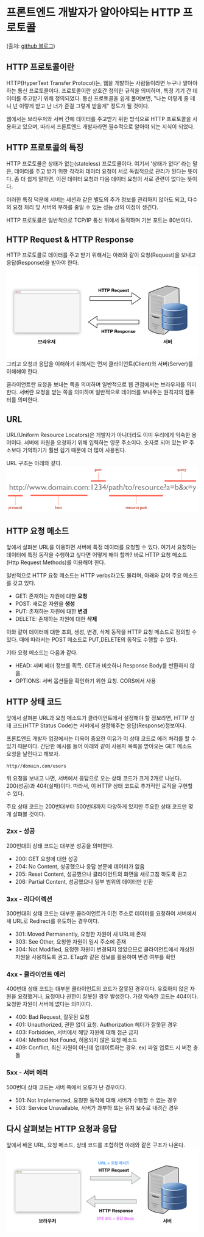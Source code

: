 # 프론트엔드 개발자가 알아야되는 HTTP 프로토콜

(출처: <a href="https://joshua1988.github.io/web-development/http-part1/">github 블로그</a>)

## HTTP 프로토콜이란

HTTP(HyperText Transfer Protocol)는, 웹을 개발하는 사람들이라면 누구나 알아야 하는 통신 프로토콜이다. 프로토콜이란 상호간 정의한 규칙을 의미하며, 특정 기기 간 데이터를 주고받기 위해 정의되었다. 통신 프로토콜을 쉽게 풀어보면, "나는 이렇게 줄 테니 넌 이렇게 받고 난 너가 준걸 그렇게 받을게" 정도가 될 것이다.

웹에서는 브라우저와 서버 간에 데이터를 주고받기 위한 방식으로 HTTP 프로토콜을 사용하고 있으며, 따라서 프론트엔드 개발자라면 필수적으로 알아야 되는 지식이 되었다.

## HTTP 프로토콜의 특징

HTTP 프로토콜은 상태가 없는(stateless) 프로토콜이다. 여기서 '상태가 없다' 라는 말은, 데이터를 주고 받기 위한 각각의 데이터 요청이 서로 독립적으로 관리가 된다는 뜻이다. 좀 더 쉽게 말하면, 이전 데이터 요청과 다음 데이터 요청이 서로 관련이 없다는 뜻이다.

이러한 특징 덕분에 서버는 세션과 같은 별도의 추가 정보를 관리하지 않아도 되고, 다수의 요청 처리 및 서버의 부하를 줄일 수 있는 성능 상의 이점이 생긴다.

HTTP 프로토콜은 일반적으로 TCP/IP 통신 위에서 동작하며 기본 포트는 80번이다.

## HTTP Request & HTTP Response

HTTP 프로토콜로 데이터를 주고 받기 위해서는 아래와 같이 요청(Request)을 보내고 응답(Response)을 받아야 한다.
<img src='request-response.png'>
그리고 요청과 응답을 이해하기 위해서는 먼저 클라이언트(Client)와 서버(Server)를 이해해야 한다.

클라이언트란 요청을 보내는 쪽을 의미하며 일반적으로 웹 관점에서는 브라우저를 의미한다. 서버란 요청을 받는 쪽을 의미하며 일반적으로 데이터를 보내주는 원격지의 컴퓨터를 의미한다.

## URL

URL(Uniform Resource Locators)은 개발자가 아니더라도 이미 우리에게 익숙한 용어이다. 서버에 자원을 요청하기 위해 입력하는 영문 주소이다. 숫자로 되어 있는 IP 주소보다 기억하기가 훨씬 쉽기 때문에 더 많이 사용된다.

URL 구조는 아래와 같다.
<img src='url-structure.png'>

## HTTP 요청 메소드

앞에서 살펴본 URL을 이용하면 서버에 특정 데이터를 요청할 수 있다. 여기서 요청하는 데이터에 특정 동작을 수행하고 싶다면 어떻게 해야 할까? 바로 HTTP 요청 메소드(Http Request Methods)를 이용해야 한다.

일반적으로 HTTP 요청 메소드는 HTTP verbs라고도 불리며, 아래와 같이 주요 메소드를 갖고 있다.

- GET: 존재하는 자원에 대한 <b>요청</b>
- POST: 새로운 자원을 <b>생성</b>
- PUT: 존재하는 자원에 대한 <b>변경</b>
- DELETE: 존재하는 자원에 대한 <b>삭제</b>

이와 같이 데이터에 대한 조회, 생성, 변경, 삭제 동작을 HTTP 요청 메소드로 정의할 수 있다. 때에 따라서는 POST 메소드로 PUT,DELETE의 동작도 수행할 수 있다.

기타 요청 메소드는 다음과 같다.

- HEAD: 서버 헤더 정보를 획득. GET과 비슷하나 Response Body를 반환하지 않음.
- OPTIONS: 서버 옵션들을 확인하기 위한 요청. CORS에서 사용

## HTTP 상태 코드

앞에서 살펴본 URL과 요청 메소드가 클라이언트에서 설정해야 할 정보라면, HTTP 상태 코드(HTTP Status Code)는 서버에서 설정해주는 응답(Response)정보이다.

프론트엔드 개발자 입장에서는 더욱이 중요한 이유가 이 상태 코드로 에러 처리를 할 수 있기 때문이다. 간단한 예시를 들어 아래와 같이 사용자 목록을 받아오는 GET 메소드 요청을 날린다고 해보자.

```
http//domain.com/users
```

위 요청을 보내고 나면, 서버에서 응답으로 오는 상태 코드가 크게 2개로 나뉜다. 200(성공)과 404(실패)이다. 따라서, 이 HTTP 상태 코드로 추가적인 로직을 구현할 수 있다.

주요 상태 코드는 200번대부터 500번대까지 다양하게 있지만 주요한 상태 코드만 몇 개 살펴볼 것이다.

### 2xx - 성공

200번대의 상태 코드는 대부분 성공을 의미한다.

- 200: GET 요청에 대한 성공
- 204: No Content, 성공했으나 응답 본문에 데이터가 없음
- 205: Reset Content, 성공했으나 클라이언트의 화면을 새로고침 하도록 권고
- 206: Partial Content, 성공했으나 일부 범위의 데이터만 반환

### 3xx - 리다이렉션

300번대의 상태 코드는 대부분 클라이언트가 이전 주소로 데이터를 요청하여 서버에서 새 URL로 Redirect를 유도하는 경우이다.

- 301: Moved Permanently, 요청한 자원이 새 URL에 존재
- 303: See Other, 요청한 자원이 임시 주소에 존재
- 304: Not Modified, 요청한 자원이 변경되지 않았으므로 클라이언트에서 캐싱된 자원을 사용하도록 권고. ETag와 같은 정보를 활용하여 변경 여부를 확인

### 4xx - 클라이언트 에러

400번대 상태 코드는 대부분 클라이언트의 코드가 잘못된 경우이다. 유효하지 않은 자원을 요청했거나, 요청이나 권한이 잘못된 경우 발생한다. 가장 익숙한 코드는 404이다. 요청한 자원이 서버에 없다는 의미이다.

- 400: Bad Request, 잘못된 요청
- 401: Unauthorized, 권한 없이 요청. Authorization 헤더가 잘못된 경우
- 403: Forbidden, 서버에서 해당 자원에 대해 접근 금지
- 404: Method Not Found, 허용되지 않은 요청 메소드
- 409: Conflict, 최신 자원이 아닌데 업데이트하는 경우. ex) 파일 업로드 시 버전 충돌

### 5xx - 서버 에러

500번대 상태 코드는 서버 쪽에서 오류가 난 경우이다.

- 501: Not Implemented, 요청한 동작에 대해 서버가 수행할 수 없는 경우
- 503: Service Unavailable, 서버가 과부하 또는 유지 보수로 내려간 경우

## 다시 살펴보는 HTTP 요청과 응답

앞에서 배운 URL, 요청 메소드, 상태 코드를 조합하면 아래와 같은 구조가 나온다.
<img src='http-full-structure.png'>
